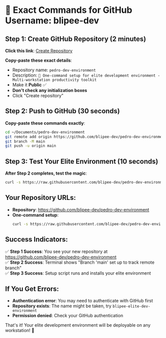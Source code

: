 # 🚀 Exact Commands for GitHub Username: blipee-dev

## Step 1: Create GitHub Repository (2 minutes)

**Click this link**: [Create Repository](https://github.com/new)

**Copy-paste these exact details**:
- Repository name: `pedro-dev-environment`
- Description: `🚀 One-command setup for elite development environment - Multi-workstation productivity toolkit`
- Make it **Public** ✅
- **Don't check any initialization boxes**
- Click "Create repository"

## Step 2: Push to GitHub (30 seconds)

**Copy-paste these commands exactly**:

```bash
cd ~/Documents/pedro-dev-environment
git remote add origin https://github.com/blipee-dev/pedro-dev-environment.git
git branch -M main
git push -u origin main
```

## Step 3: Test Your Elite Environment (10 seconds)

**After Step 2 completes, test the magic**:

```bash
curl -s https://raw.githubusercontent.com/blipee-dev/pedro-dev-environment/main/setup.sh | bash
```

## Your Repository URLs:
- **Repository**: https://github.com/blipee-dev/pedro-dev-environment
- **One-command setup**: 
  ```bash
  curl -s https://raw.githubusercontent.com/blipee-dev/pedro-dev-environment/main/setup.sh | bash
  ```

## Success Indicators:
✅ **Step 1 Success**: You see your new repository at https://github.com/blipee-dev/pedro-dev-environment  
✅ **Step 2 Success**: Terminal shows "Branch 'main' set up to track remote branch"  
✅ **Step 3 Success**: Setup script runs and installs your elite environment  

## If You Get Errors:
- **Authentication error**: You may need to authenticate with GitHub first
- **Repository exists**: The name might be taken, try `blipee-elite-dev-environment`
- **Permission denied**: Check your GitHub authentication

That's it! Your elite development environment will be deployable on any workstation! 🎉